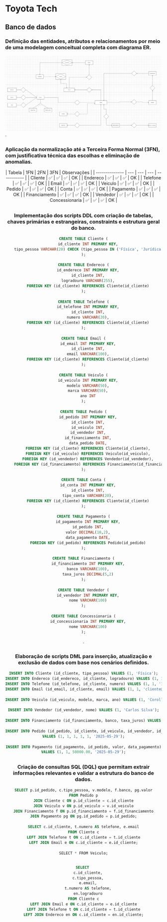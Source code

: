 # Toyota Tech


## Banco de dados

### Definição das entidades, atributos e relacionamentos por meio de uma modelagem conceitual completa com diagrama ER.

![DER](der.png).
##

### Aplicação da normalização até a Terceira Forma Normal (3FN), com justificativa técnica das escolhas e eliminação de anomalias.

<center>
| Tabela         | 1FN | 2FN | 3FN | Observações |
| -------------- | --- | --- | --- | ----------- |
| Cliente        | ✅   | ✅   | ✅   | OK          |
| Endereco       | ✅   | ✅   | ✅   | OK          |
| Telefone       | ✅   | ✅   | ✅   | OK          |
| Email          | ✅   | ✅   | ✅   | OK          |
| Veiculo        | ✅   | ✅   | ✅   | OK          |
| Pedido         | ✅   | ✅   | ✅   | OK          |
| Conta          | ✅   | ✅   | ✅   | OK          |
| Pagamento      | ✅   | ✅   | ✅   | OK          |
| Financiamento  | ✅   | ✅   | ✅   | OK          |
| Vendedor       | ✅   | ✅   | ✅   | OK          |
| Concessionaria | ✅   | ✅   | ✅   | OK          |
<center/>

##

### Implementação dos scripts DDL com criação de tabelas, chaves primárias e estrangeiras, constraints e estrutura geral do banco.



```sql
CREATE TABLE Cliente (
    id_cliente INT PRIMARY KEY,
    tipo_pessoa VARCHAR(20) CHECK (tipo_pessoa IN ('Física', 'Jurídica'))
);

CREATE TABLE Endereco (
    id_endereco INT PRIMARY KEY,
    id_cliente INT,
    logradouro VARCHAR(255),
    FOREIGN KEY (id_cliente) REFERENCES Cliente(id_cliente)
);

CREATE TABLE Telefone (
    id_telefone INT PRIMARY KEY,
    id_cliente INT,
    numero VARCHAR(20),
    FOREIGN KEY (id_cliente) REFERENCES Cliente(id_cliente)
);

CREATE TABLE Email (
    id_email INT PRIMARY KEY,
    id_cliente INT,
    email VARCHAR(100),
    FOREIGN KEY (id_cliente) REFERENCES Cliente(id_cliente)
);

CREATE TABLE Veiculo (
    id_veiculo INT PRIMARY KEY,
    modelo VARCHAR(50),
    marca VARCHAR(50),
    ano INT
);

CREATE TABLE Pedido (
    id_pedido INT PRIMARY KEY,
    id_cliente INT,
    id_veiculo INT,
    id_vendedor INT,
    id_financiamento INT,
    data_pedido DATE,
    FOREIGN KEY (id_cliente) REFERENCES Cliente(id_cliente),
    FOREIGN KEY (id_veiculo) REFERENCES Veiculo(id_veiculo),
    FOREIGN KEY (id_vendedor) REFERENCES Vendedor(id_vendedor),
    FOREIGN KEY (id_financiamento) REFERENCES Financiamento(id_financiamento)
);

CREATE TABLE Conta (
    id_conta INT PRIMARY KEY,
    id_cliente INT,
    tipo_conta VARCHAR(20),
    FOREIGN KEY (id_cliente) REFERENCES Cliente(id_cliente)
);

CREATE TABLE Pagamento (
    id_pagamento INT PRIMARY KEY,
    id_pedido INT,
    valor DECIMAL(10,2),
    data_pagamento DATE,
    FOREIGN KEY (id_pedido) REFERENCES Pedido(id_pedido)
);

CREATE TABLE Financiamento (
    id_financiamento INT PRIMARY KEY,
    banco VARCHAR(100),
    taxa_juros DECIMAL(5,2)
);

CREATE TABLE Vendedor (
    id_vendedor INT PRIMARY KEY,
    nome VARCHAR(100)
);

CREATE TABLE Concessionaria (
    id_concessionaria INT PRIMARY KEY,
    nome VARCHAR(100)
);
```
.

##
### Elaboração de scripts DML para inserção, atualização e exclusão de dados com base nos cenários definidos.

```sql 
INSERT INTO Cliente (id_cliente, tipo_pessoa) VALUES (1, 'Física');
INSERT INTO Endereco (id_endereco, id_cliente, logradouro) VALUES (1, 1, 'Rua das Flores, 123');
INSERT INTO Telefone (id_telefone, id_cliente, numero) VALUES (1, 1, '11999999999');
INSERT INTO Email (id_email, id_cliente, email) VALUES (1, 1, 'cliente@email.com');

INSERT INTO Veiculo (id_veiculo, modelo, marca, ano) VALUES (1, 'Corolla', 'Toyota', 2020);

INSERT INTO Vendedor (id_vendedor, nome) VALUES (1, 'Carlos Silva');

INSERT INTO Financiamento (id_financiamento, banco, taxa_juros) VALUES (1, 'Banco do Brasil', 1.5);

INSERT INTO Pedido (id_pedido, id_cliente, id_veiculo, id_vendedor, id_financiamento, data_pedido)
VALUES (1, 1, 1, 1, 1, '2025-05-29');

INSERT INTO Pagamento (id_pagamento, id_pedido, valor, data_pagamento)
VALUES (1, 1, 50000.00, '2025-05-29');
```

##
### Criação de consultas SQL (DQL) que permitam extrair informações relevantes e validar a estrutura do banco de dados.

```sql 
SELECT p.id_pedido, c.tipo_pessoa, v.modelo, f.banco, pg.valor
FROM Pedido p
JOIN Cliente c ON p.id_cliente = c.id_cliente
JOIN Veiculo v ON p.id_veiculo = v.id_veiculo
JOIN Financiamento f ON p.id_financiamento = f.id_financiamento
JOIN Pagamento pg ON pg.id_pedido = p.id_pedido;

SELECT c.id_cliente, t.numero AS telefone, e.email
FROM Cliente c
LEFT JOIN Telefone t ON c.id_cliente = t.id_cliente
LEFT JOIN Email e ON c.id_cliente = e.id_cliente;

SELECT * FROM Veiculo;
```

##

```sql 
SELECT 
    c.id_cliente,
    c.tipo_pessoa,
    e.email,
    t.numero AS telefone,
    en.logradouro
FROM Cliente c
LEFT JOIN Email e ON c.id_cliente = e.id_cliente
LEFT JOIN Telefone t ON c.id_cliente = t.id_cliente
LEFT JOIN Endereco en ON c.id_cliente = en.id_cliente;
```
##

